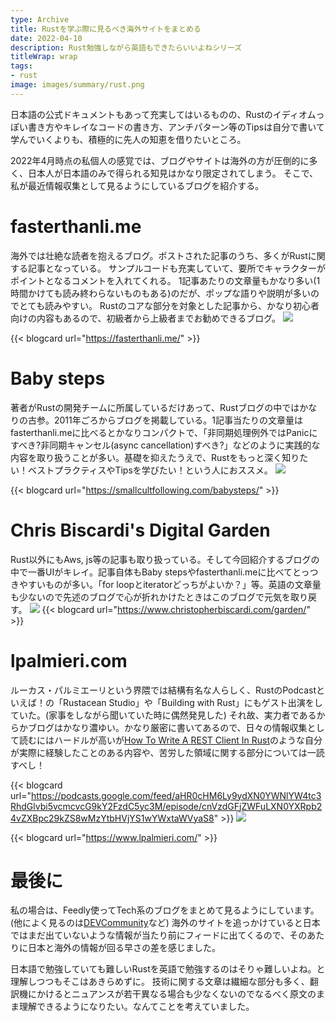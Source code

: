 ```yaml
---
type: Archive
title: Rustを学ぶ際に見るべき海外サイトをまとめる
date: 2022-04-10
description: Rust勉強しながら英語もできたらいいよねシリーズ
titleWrap: wrap
tags: 
- rust
image: images/summary/rust.png
---
```


日本語の公式ドキュメントもあって充実してはいるものの、Rustのイディオムっぽい書き方やキレイなコードの書き方、アンチパターン等のTipsは自分で書いて学んでいくよりも、積極的に先人の知恵を借りたいところ。

2022年4月時点の私個人の感覚では、ブログやサイトは海外の方が圧倒的に多く、日本人が日本語のみで得られる知見はかなり限定されてしまう。
そこで、私が最近情報収集として見るようにしているブログを紹介する。


# fasterthanli.me
海外では壮絶な読者を抱えるブログ。ポストされた記事のうち、多くがRustに関する記事となっている。
サンプルコードも充実していて、要所でキャラクターがポイントとなるコメントを入れてくれる。
1記事あたりの文章量もかなり多い(1時間かけても読み終わらないものもある)のだが、ポップな語りや説明が多いのでとても読みやすい。
Rustのコアな部分を対象とした記事から、かなり初心者向けの内容もあるので、初級者から上級者までお勧めできるブログ。
![](/fasterthanli.png)

{{< blogcard url="https://fasterthanli.me/" >}}  


# Baby steps
著者がRustの開発チームに所属しているだけあって、Rustブログの中ではかなりの古参。2011年ごろからブログを掲載している。1記事当たりの文章量はfasterthanli.meに比べるとかなりコンパクトで、「非同期処理例外ではPanicにすべき?非同期キャンセル(async cancellation)すべき?」などのように実践的な内容を取り扱うことが多い。基礎を抑えたうえで、Rustをもっと深く知りたい！ベストプラクティスやTipsを学びたい！という人におススメ。
![](/2022-04-10-21-58-38.png)


{{< blogcard url="https://smallcultfollowing.com/babysteps/" >}}  


# Chris Biscardi's Digital Garden
Rust以外にもAws, js等の記事も取り扱っている。そして今回紹介するブログの中で一番UIがキレイ。記事自体もBaby stepsやfasterthanli.meに比べてとっつきやすいものが多い。「for loopとiteratorどっちがよいか？」等。英語の文章量も少ないので先述のブログで心が折れかけたときはこのブログで元気を取り戻す。
![](/2022-04-10-21-59-18.png)
{{< blogcard url="https://www.christopherbiscardi.com/garden/" >}}  


# lpalmieri.com
ルーカス・パルミエーリという界隈では結構有名な人らしく、RustのPodcastといえば！の「Rustacean Studio」や「Building with Rust」にもゲスト出演をしていた。(家事をしながら聞いていた時に偶然発見した)
それ故、実力者であるからかブログはかなり濃ゆい。かなり厳密に書いてあるので、日々の情報収集として読むにはハードルが高いが[How To Write A REST Client In Rust](https://www.lpalmieri.com/posts/how-to-write-a-rest-client-in-rust-with-reqwest-and-wiremock/)のような自分が実際に経験したことのある内容や、苦労した領域に関する部分については一読すべし！


{{< blogcard url="https://podcasts.google.com/feed/aHR0cHM6Ly9ydXN0YWNlYW4tc3RhdGlvbi5vcmcvcG9kY2FzdC5yc3M/episode/cnVzdGFjZWFuLXN0YXRpb24vZXBpc29kZS8wMzYtbHVjYS1wYWxtaWVyaS8" >}} 
![](/2022-04-10-21-57-28.png)

{{< blogcard url="https://www.lpalmieri.com/" >}}  


# 最後に
私の場合は、Feedly使ってTech系のブログをまとめて見るようにしています。(他によく見るのは[DEVCommunity](https://dev.to/)など)
海外のサイトを追っかけていると日本ではまだ出ていないような情報が当たり前にフィードに出てくるので、そのあたりに日本と海外の情報が回る早さの差を感じました。  


日本語で勉強していても難しいRustを英語で勉強するのはそりゃ難しいよね。と理解しつつもそこはあきらめずに。
技術に関する文章は繊細な部分も多く、翻訳機にかけるとニュアンスが若干異なる場合も少なくないのでなるべく原文のまま理解できるようになりたい。なんてことを考えていました。

